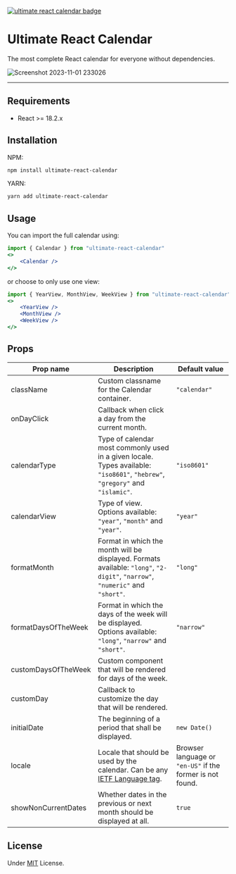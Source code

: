 [![ultimate react calendar badge](https://deno.bundlejs.com/?q=ultimate-react-calendar&badge=detailed&badge-style=for-the-badge)](https://bundlejs.com/?q=ultimate-react-calendar)

# Ultimate React Calendar

The most complete React calendar for everyone without dependencies.

![Screenshot 2023-11-01 233026](https://github.com/cecicifu/ultimate-react-calendar/assets/15237067/aacf7ea1-fa85-4520-b0db-2f5cad0ec708)

---

## Requirements

- React >= 18.2.x

## Installation

NPM:

```bash
npm install ultimate-react-calendar
```

YARN:

```bash
yarn add ultimate-react-calendar
```

## Usage

You can import the full calendar using:

```jsx
import { Calendar } from "ultimate-react-calendar"
<>
	<Calendar />
</>
```

or choose to only use one view:

```jsx
import { YearView, MonthView, WeekView } from "ultimate-react-calendar"
<>
	<YearView />
	<MonthView />
	<WeekView />
</>
```

## Props

| Prop name           | Description                                                                                                                   | Default value                                             |
| ------------------- | ----------------------------------------------------------------------------------------------------------------------------- | --------------------------------------------------------- |
| className           | Custom classname for the Calendar container.                                                                                  | `"calendar"`                                              |
| onDayClick          | Callback when click a day from the current month.                                                                             |                                                           |
| calendarType        | Type of calendar most commonly used in a given locale. Types available: `"iso8601"`, `"hebrew"`, `"gregory"` and `"islamic"`. | `"iso8601"`                                               |
| calendarView        | Type of view. Options available: `"year"`, `"month"` and `"year"`.                                                            | `"year"`                                                  |
| formatMonth         | Format in which the month will be displayed. Formats available: `"long"`, `"2-digit"`, `"narrow"`, `"numeric"` and `"short"`. | `"long"`                                                  |
| formatDaysOfTheWeek | Format in which the days of the week will be displayed. Options available: `"long"`, `"narrow"` and `"short"`.                | `"narrow"`                                                |
| customDaysOfTheWeek | Custom component that will be rendered for days of the week.                                                                  |                                                           |
| customDay           | Callback to customize the day that will be rendered.                                                                          |                                                           |
| initialDate         | The beginning of a period that shall be displayed.                                                                            | `new Date()`                                              |
| locale              | Locale that should be used by the calendar. Can be any [IETF Language tag](https://en.wikipedia.org/wiki/IETF_language_tag).  | Browser language or `"en-US"` if the former is not found. |
| showNonCurrentDates | Whether dates in the previous or next month should be displayed at all.                                                       | `true`                                                    |

## License

Under [MIT](https://github.com/cecicifu/ultimate-react-calendar/blob/main/LICENSE) License.
